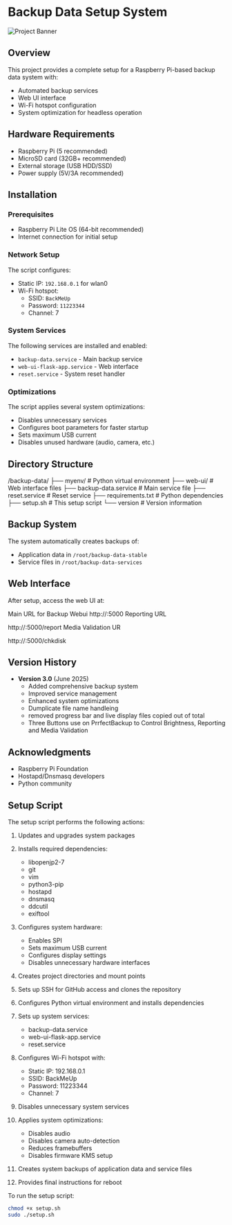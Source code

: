 # Backup Data Setup System

![Project Banner](https://purrfectbackup.com/wp-content/uploads/2025/04/Logo_BW_PNG-1.png) <!-- Add your banner image if available -->

## Overview

This project provides a complete setup for a Raspberry Pi-based backup data system with:
- Automated backup services
- Web UI interface
- Wi-Fi hotspot configuration
- System optimization for headless operation

## Hardware Requirements

- Raspberry Pi (5 recommended)
- MicroSD card (32GB+ recommended)
- External storage (USB HDD/SSD)
- Power supply (5V/3A recommended)

## Installation

### Prerequisites
- Raspberry Pi Lite OS (64-bit recommended)
- Internet connection for initial setup

### Network Setup
The script configures:
- Static IP: `192.168.0.1` for wlan0
- Wi-Fi hotspot: 
  - SSID: `BackMeUp`
  - Password: `11223344`
  - Channel: 7

### System Services
The following services are installed and enabled:
- `backup-data.service` - Main backup service
- `web-ui-flask-app.service` - Web interface
- `reset.service` - System reset handler

### Optimizations
The script applies several system optimizations:
- Disables unnecessary services
- Configures boot parameters for faster startup
- Sets maximum USB current
- Disables unused hardware (audio, camera, etc.)

## Directory Structure
/backup-data/
├── myenv/ # Python virtual environment
├── web-ui/ # Web interface files
├── backup-data.service # Main service file
├── reset.service # Reset service
├── requirements.txt # Python dependencies
├── setup.sh # This setup script
└── version # Version information


## Backup System

The system automatically creates backups of:
- Application data in `/root/backup-data-stable`
- Service files in `/root/backup-data-services`

## Web Interface

After setup, access the web UI at:

Main URL for Backup Webui
http://<your-pi-ip>:5000
Reporting URL

http://<your-pi-ip>:5000/report
Media Validation UR

http://<your-pi-ip>:5000/chkdisk


## Version History

- **Version 3.0** (June 2025)
  - Added comprehensive backup system
  - Improved service management
  - Enhanced system optimizations
  - Dumplicate file name handleing 
  - removed progress bar and live display files copied out of total
  - Three Buttons use on PrrfectBackup to Control Brightness, Reporting and Media Validation 

## Acknowledgments

- Raspberry Pi Foundation
- Hostapd/Dnsmasq developers
- Python community

## Setup Script

The setup script performs the following actions:

1. Updates and upgrades system packages
2. Installs required dependencies:
   - libopenjp2-7
   - git
   - vim
   - python3-pip
   - hostapd
   - dnsmasq
   - ddcutil
   - exiftool

3. Configures system hardware:
   - Enables SPI
   - Sets maximum USB current
   - Configures display settings
   - Disables unnecessary hardware interfaces

4. Creates project directories and mount points

5. Sets up SSH for GitHub access and clones the repository

6. Configures Python virtual environment and installs dependencies

7. Sets up system services:
   - backup-data.service
   - web-ui-flask-app.service
   - reset.service

8. Configures Wi-Fi hotspot with:
   - Static IP: 192.168.0.1
   - SSID: BackMeUp
   - Password: 11223344
   - Channel: 7

9. Disables unnecessary system services

10. Applies system optimizations:
    - Disables audio
    - Disables camera auto-detection
    - Reduces framebuffers
    - Disables firmware KMS setup

11. Creates system backups of application data and service files

12. Provides final instructions for reboot

To run the setup script:
```bash
chmod +x setup.sh
sudo ./setup.sh
